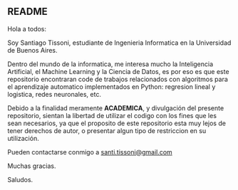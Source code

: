 ## README
Hola a todos:

Soy Santiago Tissoni, estudiante de Ingenieria Informatica en la Universidad de Buenos Aires.

Dentro del mundo de la informatica, me interesa mucho la Inteligencia Artificial, el Machine Learning y la Ciencia de Datos,
es por eso es que este repositorio encontraran code de trabajos relacionados con algoritmos para el aprendizaje automatico
implementados en Python: regresion lineal y logistica, redes neuronales, etc.

Debido a la finalidad meramente **ACADEMICA**, y divulgación del presente repositorio, sientan la libertad de utilizar el codigo con los fines que les sean necesarios, ya que el proposito de este repositorio esta muy lejos de tener derechos de autor, o presentar algun tipo de restriccion en su utilización.

Pueden contactarse conmigo a santi.tissoni@gmail.com

Muchas gracias.

Saludos.
